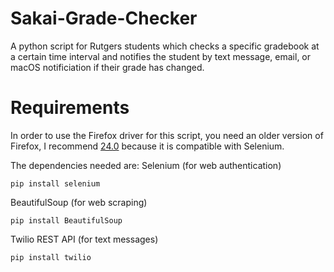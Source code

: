 # Sakai-Grade-Checker

A python script for Rutgers students which checks a specific gradebook at a certain time interval and notifies the student by text message, email, or macOS notificiation if their grade has changed.

# Requirements

In order to use the Firefox driver for this script, you need an older version of Firefox, I recommend [24.0](https://ftp.mozilla.org/pub/firefox/releases/24.0/) because it is compatible with Selenium.

The dependencies needed are:
Selenium (for web authentication)
```
pip install selenium
```
BeautifulSoup (for web scraping)
```
pip install BeautifulSoup
```
Twilio REST API (for text messages)
```
pip install twilio
```
